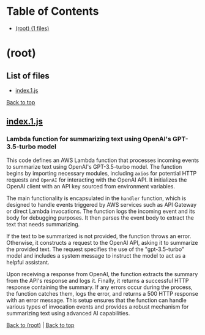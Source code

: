 # Table of Contents

- [(root) (1 files)](#root)
# (root)

## List of files

- [index.1.js](#index-1-js)

[Back to top](#table-of-contents)

## [index.1.js](index.1.js)

### Lambda function for summarizing text using OpenAI's GPT-3.5-turbo model

This code defines an AWS Lambda function that processes incoming events to summarize text using OpenAI's GPT-3.5-turbo model. The function begins by importing necessary modules, including `axios` for potential HTTP requests and `OpenAI` for interacting with the OpenAI API. It initializes the OpenAI client with an API key sourced from environment variables.

The main functionality is encapsulated in the `handler` function, which is designed to handle events triggered by AWS services such as API Gateway or direct Lambda invocations. The function logs the incoming event and its body for debugging purposes. It then parses the event body to extract the text that needs summarizing.

If the text to be summarized is not provided, the function throws an error. Otherwise, it constructs a request to the OpenAI API, asking it to summarize the provided text. The request specifies the use of the "gpt-3.5-turbo" model and includes a system message to instruct the model to act as a helpful assistant.

Upon receiving a response from OpenAI, the function extracts the summary from the API's response and logs it. Finally, it returns a successful HTTP response containing the summary. If any errors occur during the process, the function catches them, logs the error, and returns a 500 HTTP response with an error message. This setup ensures that the function can handle various types of invocation events and provides a robust mechanism for summarizing text using advanced AI capabilities.

[Back to (root)](#root) | [Back to top](#table-of-contents)

